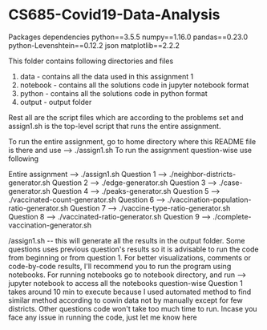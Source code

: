 # CS685-Covid19-Data-Analysis

Packages dependencies
python==3.5.5
numpy==1.16.0
pandas==0.23.0
python-Levenshtein==0.12.2
json
matplotlib==2.2.2

This folder contains following directories and files 
1. data - contains all the data used in this assignment 1
2. notebook - contains all the solutions code in jupyter notebook format
3. python - contains all the solutions code in python format
4. output - output folder

Rest all are the script files which are according to the problems set and assign1.sh is the top-level script that runs the entire assignment.

To run the entire assignment, go to home directory where this README file is there and use --> ./assign1.sh 
To run the assignment question-wise use following

Entire assignment --> ./assign1.sh
Question 1 --> ./neighbor-districts-generator.sh
Question 2 --> ./edge-generator.sh
Question 3 --> ./case-generator.sh
Question 4 --> ./peaks-generator.sh
Question 5 --> ./vaccinated-count-generator.sh
Question 6 --> ./vaccination-population-ratio-generator.sh
Question 7 --> ./vaccine-type-ratio-generator.sh
Question 8 --> ./vaccinated-ratio-generator.sh
Question 9 --> ./complete-vaccination-generator.sh

/assign1.sh -- this will generate all the results in the output folder. 
Some questions uses previous question's results so it is advisable to run the code from beginning or from question 1.
For better visualizations, comments or code-by-code results, I'll recommend you to run the program using notebooks.
For running notebooks go to notebook directory, and run --> jupyter notebook
to access all the notebooks question-wise
Question 1 takes around 10 min to execute because I used automated method to find similar method according to cowin data not by manually except for few districts. Other questions code won't take too much time to run.
Incase you face any issue in running the code, just let me know here
